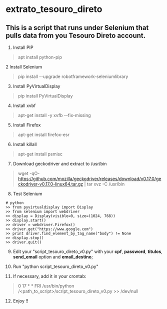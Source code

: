 # extrato_tesouro_direto
This is a script that runs under Selenium that pulls data from you Tesouro Direto account.
----
1. Install PIP
> apt install python-pip

2 Install Selenium
> pip install --upgrade robotframework-seleniumlibrary

3. Install PyVirtualDisplay
> pip install PyVirtualDisplay

4. Install xvbf
> apt-get install -y xvfb --fix-missing

5. Install Firefox
> apt-get install firefox-esr

6. Install killall
> apt-get install psmisc

7. Download geckodriver and extract to /usr/bin
> wget -qO- https://github.com/mozilla/geckodriver/releases/download/v0.17.0/geckodriver-v0.17.0-linux64.tar.gz | tar xvz -C /usr/bin

8. Test Selenium
```
# python
>> from pyvirtualdisplay import Display
>> from selenium import webdriver
>> display = Display(visible=0, size=(1024, 768))
>> display.start()
>> driver = webdriver.Firefox()
>> driver.get("https://www.google.com")
>> print driver.find_element_by_tag_name("body") != None
>> display.stop()
>> driver.quit()
```

9. Edit your "script_tesouro_direto_v0.py" with your **cpf**, **password**, **titulos**, **send_email** option and **email_destino**;

10. Run "python script_tesouro_direto_v0.py"

11. If necessary, add it in your crontab:
> 0 17 * * FRI /usr/bin/python /<path_to_script>/script_tesouro_direto_v0.py >> /dev/null

12. Enjoy !!
